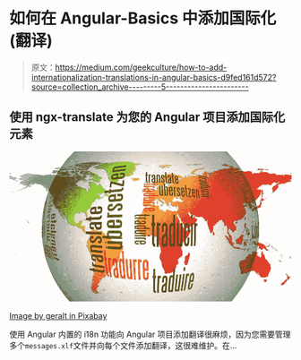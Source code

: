 # 如何在 Angular-Basics 中添加国际化(翻译)

> 原文：<https://medium.com/geekculture/how-to-add-internationalization-translations-in-angular-basics-d9fed161d572?source=collection_archive---------5----------------------->

## 使用 ngx-translate 为您的 Angular 项目添加国际化元素

![](img/cd21a8a8520170ebaca4dc197ae2cab1.png)

[Image by geralt in Pixabay](https://pixabay.com/illustrations/globe-world-languages-translate-110775/)

使用 Angular 内置的 i18n 功能向 Angular 项目添加翻译很麻烦，因为您需要管理多个`messages.xlf`文件并向每个文件添加翻译，这很难维护。在…
